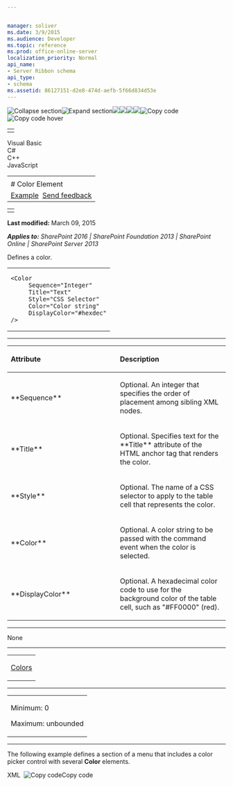 ```yaml
---


manager: soliver
ms.date: 3/9/2015
ms.audience: Developer
ms.topic: reference
ms.prod: office-online-server
localization_priority: Normal
api_name:
- Server Ribbon schema
api_type:
- schema
ms.assetid: 86127151-d2e8-474d-aefb-5f66d834d53e
---
```


![Collapse
section](../icons/collapse_all.gif "Collapse section")![Expand
section](../icons/expand_all.gif "Expand section")![](../icons/collapse_all.gif)![](../icons/expand_all.gif)![](../icons/dropdown.gif)![](../icons/dropdownHover.gif)![Copy
code](../icons/copycode.gif "Copy code")![Copy code
hover](../icons/copycodeHighlight.gif "Copy code hover")
<table>
<tbody>
<tr class="odd">
<td align="left"></td>
</tr>
</tbody>
</table>

Visual Basic  
C\#  
C++  
JavaScript  

<table>
<tbody>
<tr class="odd">
<td align="left"><span id="runningHeaderText"></span></td>
</tr>
<tr class="even">
<td align="left"># Color Element</td>
</tr>
<tr class="odd">
<td align="left"><a href="#exampleToggle">Example</a>  <span id="headfeedbackarea" class="feedbackhead"><a href="javascript:SubmitFeedback(&#39;docthis@Microsoft.com&#39;,&#39;&#39;,&#39;&#39;,&#39;&#39;,&#39;1.0.18082.1225&#39;,&#39;%0\dThank%20you%20for%20your%20feedback.%20The%20developer%20writing%20teams%20use%20your%20feedback%20to%20improve%20documentation.%20While%20we%20are%20reviewing%20your%20feedback,%20we%20may%20send%20you%20e-mail%20to%20ask%20for%20clarification%20or%20feedback%20on%20a%20solution.%20We%20do%20not%20use%20your%20e-mail%20address%20for%20any%20other%20purpose%20and%20we%20delete%20it%20after%20we%20finish%20our%20review.%0\AFor%20further%20information%20about%20the%20privacy%20policies%20of%20Microsoft,%20please%20see%20http://privacy.microsoft.com/en-us/default.aspx.%0\A%0\d&#39;,&#39;Customer%20feedback&#39;);">Send feedback</a></span></td>
</tr>
</tbody>
</table>

<table>
<colgroup>
<col width="100%" />
</colgroup>
<tbody>
<tr class="odd">
<td align="left"></td>
</tr>
</tbody>
</table>

**Last modified:** March 09, 2015

***Applies to:** SharePoint 2016 | SharePoint Foundation 2013 |
SharePoint Online | SharePoint Server 2013*

Defines a color.

<span codelanguage="other"></span>
<table>
<colgroup>
<col width="100%" />
</colgroup>
<tbody>
<tr class="odd">
<td align="left"><pre><code>&lt;Color
     Sequence=&quot;Integer&quot;
     Title=&quot;Text&quot;
     Style=&quot;CSS Selector&quot;
     Color=&quot;Color string&quot;
     DisplayColor=&quot;#hexdec&quot;
/&gt;</code></pre></td>
</tr>
</tbody>
</table>


-----------------------------------------------------------------------------------------------------------------------------------------------------------------------------------------------

<table>
<colgroup>
<col width="50%" />
<col width="50%" />
</colgroup>
<thead>
<tr class="header">
<th align="left"><p>Attribute</p></th>
<th align="left"><p>Description</p></th>
</tr>
</thead>
<tbody>
<tr class="odd">
<td align="left"><p>**Sequence**</p></td>
<td align="left"><p>Optional. An integer that specifies the order of placement among sibling XML nodes.</p></td>
</tr>
<tr class="even">
<td align="left"><p>**Title**</p></td>
<td align="left"><p>Optional. Specifies text for the **Title** attribute of the HTML anchor tag that renders the color.</p></td>
</tr>
<tr class="odd">
<td align="left"><p>**Style**</p></td>
<td align="left"><p>Optional. The name of a CSS selector to apply to the table cell that represents the color.</p></td>
</tr>
<tr class="even">
<td align="left"><p>**Color**</p></td>
<td align="left"><p>Optional. A color string to be passed with the command event when the color is selected.</p></td>
</tr>
<tr class="odd">
<td align="left"><p>**DisplayColor**</p></td>
<td align="left"><p>Optional. A hexadecimal color code to use for the background color of the table cell, such as &quot;#FF0000&quot; (red).</p></td>
</tr>
</tbody>
</table>


---------------------------------------------------------------------------------------------------------------------------------------------------------------------------------------------------

None


----------------------------------------------------------------------------------------------------------------------------------------------------------------------------------------------------

<table>
<colgroup>
<col width="100%" />
</colgroup>
<tbody>
<tr class="odd">
<td align="left"><p><a href="colors-element.htm">Colors</a></p></td>
</tr>
</tbody>
</table>


------------------------------------------------------------------------------------------------------------------------------------------------------------------------------------------------

<table>
<colgroup>
<col width="100%" />
</colgroup>
<tbody>
<tr class="odd">
<td align="left"><p>Minimum: 0</p>
<p>Maximum: unbounded</p></td>
</tr>
</tbody>
</table>


------------------------------------------------------------------------------------------------------------------------------------------------------------------------------------------

The following example defines a section of a menu that includes a color
picker control with several **Color** elements.

<span codelanguage="xmlLang"></span>
XML 
<span class="copyCode" onclick="CopyCode(this)"
onkeypress="CopyCode_CheckKey(this, event)"
onmouseover="ChangeCopyCodeIcon(this)"
onmouseout="ChangeCopyCodeIcon(this)" tabindex="0">![Copy
code](../icons/copycode.gif "Copy code")Copy code</span>
    <MenuSection
        Id="fontColor"
        Title="Standard Colors">
        <Controls Id="Font.Color.Menu.Controls">
            <ColorPicker
                Id="fontColor"
                Command="FontColor">
                <Colors>
                    <Color Color="0000C0" Title="Dark Red" DisplayColor="#C00000"/>
                    <Color Color="0000FF" Title="Red" DisplayColor="#FF0000" />
                    <Color Color="00C0FF" Title="Orange" DisplayColor="#FFC000"/>
                    <Color Color="00FFFF" Title="Yellow" DisplayColor="#FFFF00" />
                    <Color Color="50D092" Title="Light Green" DisplayColor="#92D050"/>
                    <Color Color="50B000" Title="Dark Green" DisplayColor="#00B050"/>
                    <Color Color="F0B000" Title="Light Blue" DisplayColor="#00B0F0"/>
                    <Color Color="C07000" Title="Blue" DisplayColor="#0070C0"/>
                    <Color Color="602000" Title="Dark Blue" DisplayColor="#002060" />
                    <Color Color="A03070" Title="Purple" DisplayColor="#7030A0"/>
                </Colors>
            </ColorPicker>
        </Controls>
    </MenuSection>








